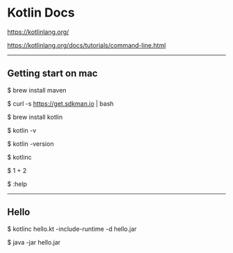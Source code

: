 # Kotlin Docs

https://kotlinlang.org/

https://kotlinlang.org/docs/tutorials/command-line.html

---

## Getting start on mac

$ brew install maven

$ curl -s https://get.sdkman.io | bash

$ brew install kotlin

$ kotlin -v

$ kotlin -version

$ kotlinc

$ 1 + 2

$ :help

---

## Hello

$ kotlinc hello.kt -include-runtime -d hello.jar

$ java -jar hello.jar